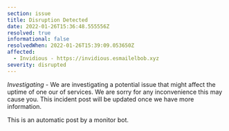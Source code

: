 ```yaml
---
section: issue
title: Disruption Detected
date: 2022-01-26T15:36:48.555556Z
resolved: true
informational: false
resolvedWhen: 2022-01-26T15:39:09.053650Z
affected:
  - Invidious - https://invidious.esmailelbob.xyz
severity: disrupted
---
```

*Investigating* - We are investigating a potential issue that might affect the uptime of one our of services. We are sorry for any inconvenience this may cause you. This incident post will be updated once we have more information.

This is an automatic post by a monitor bot.
        